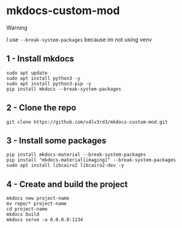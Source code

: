 # mkdocs-custom-mod
>[!Warning]
>I use `--break-system-packages` because im not using venv
## 1 - Install mkdocs
```shell
sudo apt update
sudo apt install python3 -y
sudo apt install python3-pip -y
pip install mkdocs --break-system-packages
```

## 2 - Clone the repo
```shell
git clone https://github.com/v4lv3rd3/mkdocs-custom-mod.git
```

## 3 - Install some packages

```shell
pip install mkdocs-material --break-system-packages
pip install "mkdocs-material[imaging]" --break-system-packages
sudo apt install libcairo2 libcairo2-dev -y
```

## 4 - Create and build the project

```shell
mkdocs new project-name
mv repo/* project-name
cd project-name
mkdocs build
mkdocs serve -a 0.0.0.0:1234 
```
